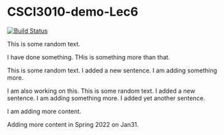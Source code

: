 # CSCI3010-demo-Lec6

[![Build Status](https://travis-ci.org/CSCI-3010-CUBoulder/CSCI3010-demo-Lec6.svg?branch=master)](https://travis-ci.org/CSCI-3010-CUBoulder/CSCI3010-demo-Lec6)

This is some random text.

I have done something. THis is something more than that.

This is some random text.  I added a new sentence. I am adding something more.

I am also working on this.
This is some random text.  I added a new sentence. I am adding something more. I added yet another sentence.

I am adding more content.

Adding more content in Spring 2022 on Jan31.
